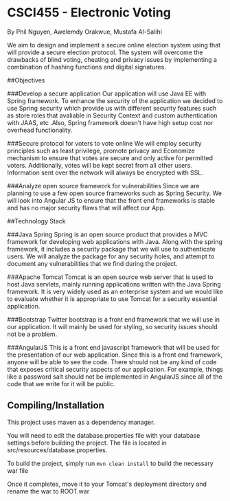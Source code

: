 # CSCI455 - Electronic Voting

By Phil Nguyen, Awelemdy Orakwue, Mustafa Al-Salihi

We aim to design and implement a secure online election system using that will provide a secure election protocol. The system will overcome the drawbacks of blind voting, cheating and privacy issues by implementing a combination of hashing functions and digital signatures. 

##Objectives

###Develop a secure application
Our application will use Java EE with Spring framework. To enhance the security of the application we decided to use Spring security which provide us with different security features such as store roles that avaliable in Security Context and custom authentication with JAAS, etc .Also, Spring framework doesn’t have high setup cost nor overhead functionality.

###Secure protocol for voters to vote online
We will employ security principles such as least privilege, promote privacy and Economize mechanism to ensure that votes are secure and only active for permitted voters. Additionally, votes will be kept secret from all other users. Information sent over the network will always be encrypted with SSL.

###Analyze open source framework for vulnerabilities
Since we are planning to use a few open source frameworks such as Spring Security. We will look into Angular JS to ensure that the front end frameworks is stable and has no major security flaws that will affect our App.

##Technology Stack

###Java Spring
Spring is an open source product that provides a MVC framework for developing web applications with Java. Along with the spring framework, it includes a security package that we will use to authenticate users. We will analyze the package for any security holes, and attempt to document any vulnerabilities that we find during the project.

###Apache Tomcat
Tomcat is an open source web server that is used to host Java servlets, mainly running applications written with the Java Spring framework. It is very widely used as an enterprise system and we would like to evaluate whether it is appropriate to use Tomcat for a security essential application.

###Bootstrap
Twitter bootstrap is a front end framework that we will use in our application. It will mainly be used for styling, so security issues should not be a problem.

###AngularJS
This is a front end javascript framework that will be used for the presentation of our web application. Since this is a front end framework, anyone will be able to see the code. There should not be any kind of code that exposes critical security aspects of our application. For example, things like a password salt should not be implemented in AngularJS since all of the code that we write for it will be public.


## Compiling/Installation

This project uses maven as a dependency manager. 

You will need to edit the database.properties file with your database settings before building the project. The file is located in src/resources/database.properties.

To build the project, simply run `mvn clean install` to build the necessary war file

Once it completes, move it to your Tomcat's deployment directory and rename the war to ROOT.war


